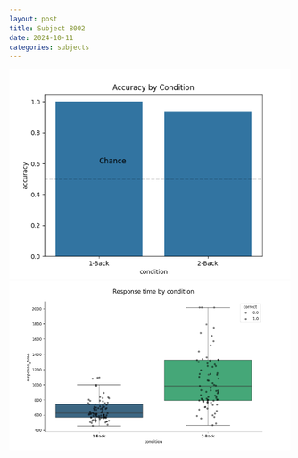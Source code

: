 ```yaml
---
layout: post
title: Subject 8002
date: 2024-10-11
categories: subjects
---
```


![](data/8002/run-10/8002_ATS_acc.png)
![](data/8002/run-10/8002_ATS_rt.png)
